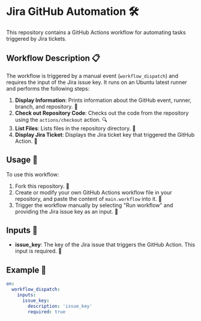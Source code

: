 # Jira GitHub Automation 🛠️

This repository contains a GitHub Actions workflow for automating tasks triggered by Jira tickets.

## Workflow Description 📋

The workflow is triggered by a manual event (`workflow_dispatch`) and requires the input of the Jira issue key. It runs on an Ubuntu latest runner and performs the following steps:

1. **Display Information**: Prints information about the GitHub event, runner, branch, and repository. 📝
2. **Check out Repository Code**: Checks out the code from the repository using the `actions/checkout` action. 🔍
3. **List Files**: Lists files in the repository directory. 📂
4. **Display Jira Ticket**: Displays the Jira ticket key that triggered the GitHub Action. 🎫

## Usage 🚀

To use this workflow:

1. Fork this repository. 🍴
2. Create or modify your own GitHub Actions workflow file in your repository, and paste the content of `main.workflow` into it. 📄
3. Trigger the workflow manually by selecting "Run workflow" and providing the Jira issue key as an input. 🔑

## Inputs 💼

- **issue_key**: The key of the Jira issue that triggers the GitHub Action. This input is required. 🔖

## Example 🎨

```yaml
on:
  workflow_dispatch:
    inputs:
      issue_key:
        description: 'issue_key'
        required: true
```